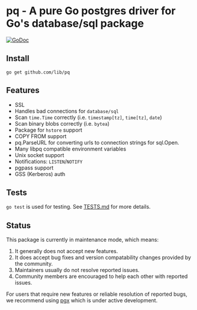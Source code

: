 # pq - A pure Go postgres driver for Go's database/sql package

[![GoDoc](https://godoc.org/github.com/lib/pq?status.svg)](https://pkg.go.dev/github.com/lib/pq?tab=doc)

## Install

    go get github.com/lib/pq

## Features

*   SSL
*   Handles bad connections for `database/sql`
*   Scan `time.Time` correctly (i.e. `timestamp[tz]`, `time[tz]`, `date`)
*   Scan binary blobs correctly (i.e. `bytea`)
*   Package for `hstore` support
*   COPY FROM support
*   pq.ParseURL for converting urls to connection strings for sql.Open.
*   Many libpq compatible environment variables
*   Unix socket support
*   Notifications: `LISTEN`/`NOTIFY`
*   pgpass support
*   GSS (Kerberos) auth

## Tests

`go test` is used for testing. See [TESTS.md](TESTS.md) for more details.

## Status

This package is currently in maintenance mode, which means:

1.  It generally does not accept new features.
2.  It does accept bug fixes and version compatability changes provided by the
    community.
3.  Maintainers usually do not resolve reported issues.
4.  Community members are encouraged to help each other with reported issues.

For users that require new features or reliable resolution of reported bugs, we
recommend using [pgx](https://github.com/jackc/pgx) which is under active
development.
